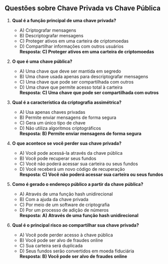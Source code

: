 ## Questões sobre Chave Privada vs Chave Pública

1. **Qual é a função principal de uma chave privada?**
   - A) Criptografar mensagens
   - B) Descriptografar mensagens
   - C) Proteger ativos em uma carteira de criptomoedas
   - D) Compartilhar informações com outros usuários  
   **Resposta: C) Proteger ativos em uma carteira de criptomoedas**

2. **O que é uma chave pública?**
   - A) Uma chave que deve ser mantida em segredo
   - B) Uma chave usada apenas para descriptografar mensagens
   - C) Uma chave que pode ser compartilhada com outros
   - D) Uma chave que permite acesso total à carteira  
   **Resposta: C) Uma chave que pode ser compartilhada com outros**

3. **Qual é a característica da criptografia assimétrica?**
   - A) Usa apenas chaves privadas
   - B) Permite enviar mensagens de forma segura
   - C) Gera um único tipo de chave
   - D) Não utiliza algoritmos criptográficos  
   **Resposta: B) Permite enviar mensagens de forma segura**

4. **O que acontece se você perder sua chave privada?**
   - A) Você pode acessá-la através da chave pública
   - B) Você pode recuperar seus fundos
   - C) Você não poderá acessar sua carteira ou seus fundos
   - D) Você receberá um novo código de recuperação  
   **Resposta: C) Você não poderá acessar sua carteira ou seus fundos**

5. **Como é gerado o endereço público a partir da chave pública?**
   - A) Através de uma função hash unidirecional
   - B) Com a ajuda da chave privada
   - C) Por meio de um software de criptografia
   - D) Por um processo de adição de números  
   **Resposta: A) Através de uma função hash unidirecional**

6. **Qual é o principal risco ao compartilhar sua chave privada?**
   - A) Você pode perder acesso à chave pública
   - B) Você pode ser alvo de fraudes online
   - C) Sua carteira será duplicada
   - D) Seus fundos serão convertidos em moeda fiduciária  
   **Resposta: B) Você pode ser alvo de fraudes online**
